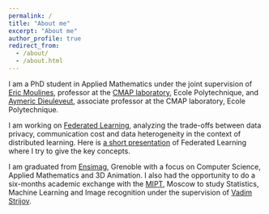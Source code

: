 ```yaml
---
permalink: /
title: "About me"
excerpt: "About me"
author_profile: true
redirect_from: 
  - /about/
  - /about.html
---
```


I am a PhD student in Applied Mathematics under the joint supervision of [Eric Moulines](https://scholar.google.fr/citations?user=_XE1LvQAAAAJ&hl=fr), professor at the [CMAP laboratory](https://portail.polytechnique.edu/cmap/fr/), Ecole Polytechnique, and [Aymeric Dieuleveut](https://scholar.google.fr/citations?user=ge-OinUAAAAJ&hl=fr), associate professor at the CMAP laboratory, Ecole Polytechnique. 

I am working on [Federated Learning](https://en.wikipedia.org/wiki/Federated_learning), analyzing the trade-offs between data privacy, communication cost and data heterogeneity in the context of distributed learning. 
Here is [a short presentation](https://www.telecom-paris.fr/federated-learning-privacy-friendly-ai) of Federated Learning where I try to give the key concepts.

I am graduated from [Ensimag](https://ensimag.grenoble-inp.fr/), Grenoble with a focus on Computer Science, Applied Mathematics and 3D Animation. 
I also had the opportunity to do a six-months academic exchange with the [MIPT](https://mipt.ru/english/), Moscow to study Statistics, Machine Learning and Image recognition under the supervision of [Vadim Strijov](https://scholar.google.ru/citations?user=3TpENmIAAAAJ&hl=en).





